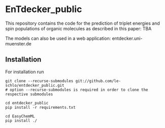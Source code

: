 # EnTdecker_public
This repository contains the code for the prediction of triplet energies and spin populations of organic molecules as described in this paper: TBA

The models can also be used in a web application: entdecker.uni-muenster.de

## Installation
For installation run
```
git clone --recurse-submodules git://github.com/le-schlo/entdecker_public.git
# option --recurse-submodules is required in order to clone the respective submodules

cd entdecker_public
pip install -r requirements.txt

cd EasyChemML
pip install ./
```
